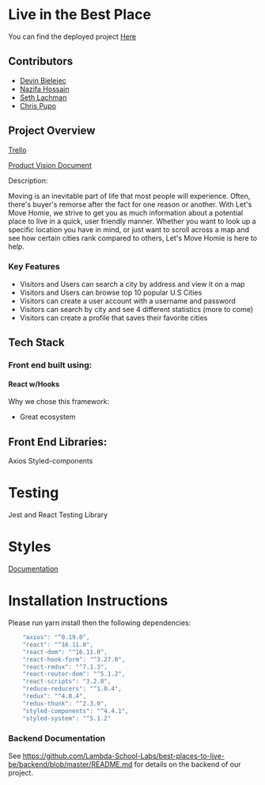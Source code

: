 # Live in the Best Place

You can find the deployed project [Here](https://www.liveinthebestplace.com)

## Contributors

- [Devin Bielejec](https://github.com/Devin-Bielejec)
- [Nazifa Hossain](https://github.com/ampers-and)
- [Seth Lachman](https://github.com/stlachman)
- [Chris Pupo](https://github.com/ChrisPupo22)

## Project Overview

[Trello](https://trello.com/b/Ff6i9yiF/best-places-to-live)

[Product Vision Document](https://www.notion.so/Best-Places-to-Live-57d6b61b6248443484edaf4d8e0e9092)

Description:

Moving is an inevitable part of life that most people will experience. Often, there's buyer's remorse after the fact for one reason or another. With Let's Move Homie, we strive to get you as much information about a potential place to live in a quick, user friendly manner. Whether you want to look up a specific location you have in mind, or just want to scroll across a map and see how certain cities rank compared to others, Let's Move Homie is here to help.

### Key Features

- Visitors and Users can search a city by address and view it on a map
- Visitors and Users can browse top 10 popular U.S Cities
- Visitors can create a user account with a username and password
- Visitors can search by city and see 4 different statistics (more to come)
- Visitors can create a profile that saves their favorite cities

## Tech Stack

### Front end built using:

#### React w/Hooks

Why we chose this framework:

- Great ecosystem

## Front End Libraries:

Axios
Styled-components

# Testing

Jest and React Testing Library

# Styles

[Documentation]("./src/styles/README.md")

# Installation Instructions

Please run yarn install then the following dependencies:

```js
    "axios": "^0.19.0",
    "react": "^16.11.0",
    "react-dom": "^16.11.0",
    "react-hook-form": "^3.27.0",
    "react-redux": "^7.1.3",
    "react-router-dom": "^5.1.2",
    "react-scripts": "3.2.0",
    "reduce-reducers": "^1.0.4",
    "redux": "^4.0.4",
    "redux-thunk": "^2.3.0",
    "styled-components": "^4.4.1",
    "styled-system": "^5.1.2"
```

### Backend Documentation

See https://github.com/Lambda-School-Labs/best-places-to-live-be/backend/blob/master/README.md for details on the backend of our project.

